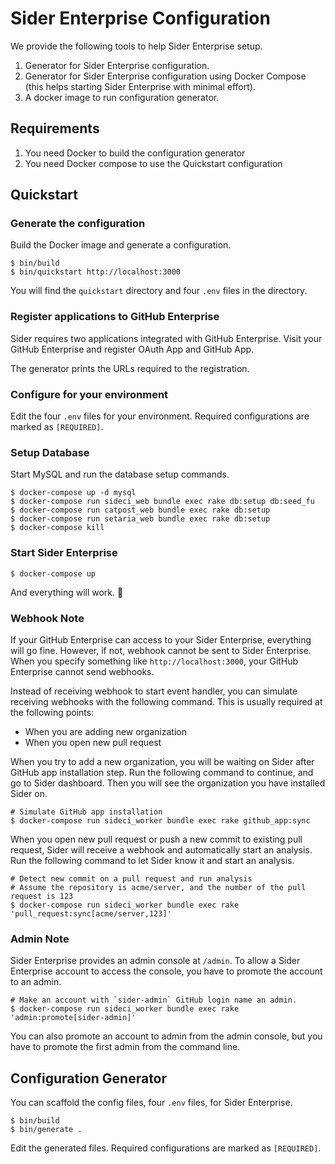 # Sider Enterprise Configuration

We provide the following tools to help Sider Enterprise setup.

1. Generator for Sider Enterprise configuration.
2. Generator for Sider Enterprise configuration using Docker Compose (this helps starting Sider Enterprise with minimal effort).
3. A docker image to run configuration generator.

## Requirements

1. You need Docker to build the configuration generator
2. You need Docker compose to use the Quickstart configuration

## Quickstart

### Generate the configuration

Build the Docker image and generate a configuration.

```
$ bin/build
$ bin/quickstart http://localhost:3000
```

You will find the `quickstart` directory and four `.env` files in the directory.

### Register applications to GitHub Enterprise

Sider requires two applications integrated with GitHub Enterprise.
Visit your GitHub Enterprise and register OAuth App and GitHub App.

The generator prints the URLs required to the registration.

### Configure for your environment

Edit the four `.env` files for your environment.
Required configurations are marked as `[REQUIRED]`.

### Setup Database

Start MySQL and run the database setup commands.

```
$ docker-compose up -d mysql
$ docker-compose run sideci_web bundle exec rake db:setup db:seed_fu
$ docker-compose run catpost_web bundle exec rake db:setup
$ docker-compose run setaria_web bundle exec rake db:setup
$ docker-compose kill
```

### Start Sider Enterprise

```
$ docker-compose up
```

And everything will work. 🎉

### Webhook Note

If your GitHub Enterprise can access to your Sider Enterprise, everything will go fine.
However, if not, webhook cannot be sent to Sider Enterprise.
When you specify something like `http://localhost:3000`, your GitHub Enterprise cannot send webhooks.

Instead of receiving webhook to start event handler, you can simulate receiving webhooks with the following command.
This is usually required at the following points:

* When you are adding new organization
* When you open new pull request

When you try to add a new organization, you will be waiting on Sider after GitHub app installation step.
Run the following command to continue, and go to Sider dashboard.
Then you will see the organization you have installed Sider on.

```
# Simulate GitHub app installation
$ docker-compose run sideci_worker bundle exec rake github_app:sync
```

When you open new pull request or push a new commit to existing pull request, Sider will receive a webhook and automatically start an analysis.
Run the following command to let Sider know it and start an analysis.

```
# Detect new commit on a pull request and run analysis
# Assume the repository is acme/server, and the number of the pull request is 123
$ docker-compose run sideci_worker bundle exec rake 'pull_request:sync[acme/server,123]'
```

### Admin Note

Sider Enterprise provides an admin console at `/admin`.
To allow a Sider Enterprise account to access the console, you have to promote the account to an admin.

```
# Make an account with `sider-admin` GitHub login name an admin.
$ docker-compose run sideci_worker bundle exec rake 'admin:promote[sider-admin]'
```

You can also promote an account to admin from the admin console, but you have to promote the first admin from the command line.

## Configuration Generator

You can scaffold the config files, four `.env` files, for Sider Enterprise.

```
$ bin/build
$ bin/generate .
```

Edit the generated files.
Required configurations are marked as `[REQUIRED]`.
